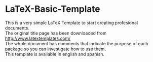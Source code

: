 # LaTeX-Basic-Template

This is a very simple LaTeX Template to start creating profesional documents. <br />
The original title page has been downloaded from http://www.latextemplates.com/ <br />
The whole document has comments that indicate the purpose of each package so you can investigate how to use them. <br />
This template is avaliable in english and spanish.
